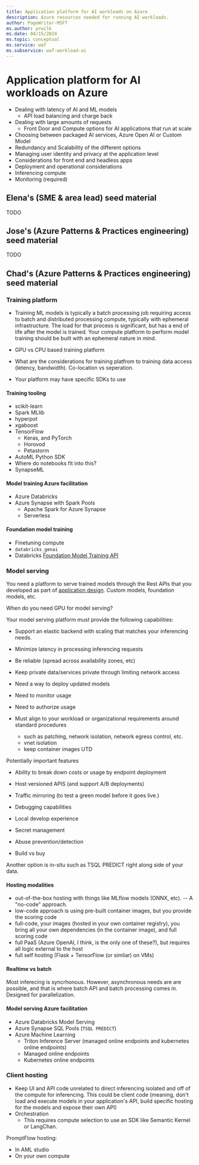 ```yaml
---
title: Application platform for AI workloads on Azure
description: Azure resources needed for running AI workloads.
author: PageWriter-MSFT
ms.author: prwilk
ms.date: 04/15/2024
ms.topic: conceptual
ms.service: waf
ms.subservice: waf-workload-ai
---
```


# Application platform for AI workloads on Azure

- Dealing with latency of AI and ML models
  - API load balancing and charge back
- Dealing with large amounts of requests
  - Front Door and Compute options for AI applications that run at scale
- Choosing between packaged AI services, Azure Open AI or Custom Model
- Redundancy and Scalability of the different options
- Managing user identity and privacy at the application level
- Considerations for front end and headless apps
- Deployment and operational considerations
- Inferencing compute
- Monitoring (required)

## Elena's (SME & area lead) seed material

TODO

## Jose's (Azure Patterns & Practices engineering) seed material

TODO

## Chad's (Azure Patterns & Practices engineering) seed material

### Training platform

- Training ML models is typically a batch processing job requiring access to batch and distributed processing compute, typically with ephemeral infrastructure. The load for that process is significant, but has a end of life after the model is trained. Your compute platform to perform model training should be built with an ephemeral nature in mind.

- GPU vs CPU based training platform

- What are the considerations for training platfrom to training data access (letency, bandwidth).  Co-location vs seperation.

- Your platform may have specific SDKs to use

#### Training tooling

- scikit-learn
- Spark MLlib
- hyperpot
- xgaboost
- TensorFlow
  - Keras, and PyTorch
  - Horovod
  - Petastorm
- AutoML Python SDK
- Where do notebooks fit into this?
- SynapseML

#### Model training Azure facilitation

- Azure Databricks
- Azure Synapse with Spark Pools
  - Apache Spark for Azure Synapse
  - Serverless

#### Foundation model training

- Finetuning compute
- `databricks_genai`
- Databricks [Foundation Model Training API](https://learn.microsoft.com/en-us/azure/databricks/large-language-models/foundation-model-training/create-fine-tune-run)

### Model serving

You need a platform to serve trained models through the Rest APIs that you developed as part of [application design](./application-design.md). Custom models, foundation models, etc.

When do you need GPU for model serving?

Your model serving platform must provide the following capabilities:

- Support an elastic backend with scaling that matches your inferencing needs.
- Minimize latency in processing inferencing requests
- Be reliable (spread across availability zones, etc)
- Keep private data/services private through limiting network access
- Need a way to deploy updated models
- Need to monitor usage
- Need to authorize usage

- Must align to your workload or organizational requirements around standard procedures
  - such as patching, network isolation, network egress control, etc.
  - vnet isolation
  - keep container images UTD

Potentially important features
- Ability to break down costs or usage by endpoint deployment
- Host versioned APIS (and support A/B deployments)
- Traffic mirroring (to test a green model before it goes live.)
- Debugging capabilities
- Local develop experience
- Secret management
- Abuse prevention/detection

- Build vs buy

Another option is in-situ such as TSQL PREDICT right along side of your data.

#### Hosting modalities

- out-of-the-box hosting with things like MLflow models (ONNX, etc). -- A "no-code" approach.
- low-code approach is using pre-built container images, but you provide the scoring code
- full-code, your images (hosted in your own container registry), you bring all your own dependencies (in the container image), and full scoring code
- full PaaS (Azure OpenAI, I think, is the only one of these?), but requires all logic external to the host
- full self hosting (Flask + TensorFlow (or simliar) on VMs)

#### Realtime vs batch

Most inferecing is syncrhonous. However, asynchronous needs are are possible, and that is where batch API and batch processing comes in. Designed for parallelization.

#### Model serving Azure facilitation

- Azure Databricks Model Serving
- Azure Synapse SQL Pools (`TSQL PREDICT`)
- Azure Machine Learning
  - Triton Inference Server (managed online endpoints and kubernetes online endpoints)
  - Managed online endpoints
  - Kubernetes online endpoints

### Client hosting

- Keep UI and API code unrelated to direct inferencing isolated and off of the compute for inferencing.  This could be client code (meaning, don't load and execute models in your application's API, build specific hosting for the models and expose their own API)
- Orchestration
  - This requires compute selection to use an SDK like Semantic Kernel or LangChan.

PromptFlow hosting:

- In AML studio
- On your own compute
